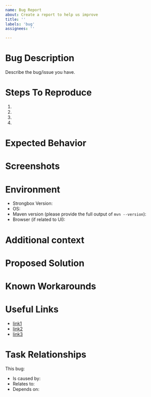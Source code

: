 ```yaml
---
name: Bug Report
about: Create a report to help us improve
title: ''
labels: 'bug'
assignees: ''

---
```


# Bug Description

Describe the bug/issue you have.

# Steps To Reproduce

1. 
2. 
3. 
4. 

# Expected Behavior


# Screenshots


# Environment

* Strongbox Version: <!-- go to http://localhost:48080/api/monitoring/info and fill the `version` and `revision` -->
* OS: 
* Maven version (please provide the full output of `mvn --version`):
* Browser (if related to UI): 

# Additional context <!-- Remove if unrelated -->

# Proposed Solution <!-- Remove if unrelated -->

# Known Workarounds <!-- Remove if unrelated -->

# Useful Links <!-- Remove if unrelated -->

* [link1]()
* [link2]()
* [link3]()

# Task Relationships

This bug:
* Is caused by: 
* Relates to: 
* Depends on:
